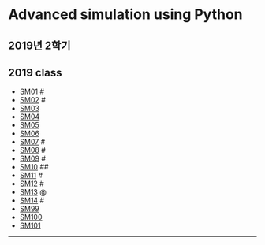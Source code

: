 # Advanced simulation using Python
## 2019년 2학기
## 2019 class
- [SM01](https://github.com/) #
- [SM02](https://github.com/Domo9610/SM02) #
- [SM03](https://github.com/akasia1/SM03) 
- [SM04](https://github.com/mina0502/SM04)
- [SM05](https://github.com/qzaq5985/sm05)
- [SM06](https://github.com/jyb20121302/SM06)
- [SM07](https://github.com/sorrrrrr/sm07) #
- [SM08](https://github.com/) #
- [SM09](https://github.com/) #
- [SM10](https://github.com/comsihuyn/SM10) ##
- [SM11](https://github.com/Tajyu/sm11) #
- [SM12](https://github.com/Gyunnni/SM12) #
- [SM13](https://github.com/swarthyPig/SM13) @
- [SM14](https://github.com/) #
- [SM99](https://github.com/moonmingyu/sm-)
- [SM100](https://github.com/Dongjin100/sm100)
- [SM101](https://github.com/rlfwo93/python)
---
